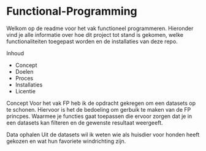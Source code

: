 # Functional-Programming

Welkom op de readme voor het vak functioneel programmeren.
Hieronder vind je alle informatie over hoe dit project tot stand is gekomen, welke functionaliteiten toegepast worden en de installaties van deze repo.

Inhoud
- Concept
- Doelen
- Proces
- Installaties
- Licentie

Concept
Voor het vak FP heb ik de opdracht gekregen om een datasets op te schonen. Hiervoor is het de bedoeling om gerbuik te maken van de FP princpes. Waarmee je functies gaat toepassen die ervoor zorgen dat je in een datasets kan filteren en de gewenste resultaat weergeeft.

Data ophalen
Uit de datasets wil ik weten wie als huisdier voor honden heeft gekozen en wat hun favoriete windrichting zijn.
